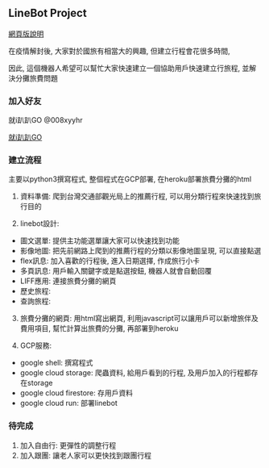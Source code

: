 ## LineBot Project
[網頁版說明](https://ytchuang1018.github.io/linebot_project/)

在疫情解封後, 大家對於國旅有相當大的興趣, 但建立行程會花很多時間, 

因此, 這個機器人希望可以幫忙大家快速建立一個協助用戶快速建立行旅程, 並解決分攤旅費問題

### 加入好友
就i趴趴GO 
@008xyyhr

[就i趴趴GO](https://liff.line.me/1645278921-kWRPP32q/?accountId=008xyyhr)

### 建立流程
主要以python3撰寫程式, 整個程式在GCP部署, 在heroku部署旅費分攤的html

1. 資料準備: 爬到台灣交通部觀光局上的推薦行程, 可以用分類行程來快速找到旅行目的

2. linebot設計: 
  * 圖文選單: 提供主功能選單讓大家可以快速找到功能
  * 影像地圖: 把先前網路上爬到的推薦行程的分類以影像地圖呈現, 可以直接點選
  * flex訊息: 加入喜歡的行程後, 進入日期選擇, 作成旅行小卡
  * 多頁訊息: 用戶輸入關鍵字或是點選按鈕, 機器人就會自動回覆
  * LIFF應用: 連接旅費分攤的網頁
  * 歷史旅程:
  * 查詢旅程:

3. 旅費分攤的網頁: 用html寫出網頁, 利用javascript可以讓用戶可以新增旅伴及費用項目, 幫忙計算出旅費的分攤, 再部署到heroku

4. GCP服務: 
  * google shell: 撰寫程式
  * google cloud storage: 爬蟲資料, 給用戶看到的行程, 及用戶加入的行程都存在storage
  * google cloud firestore: 存用戶資料
  * google cloud run: 部署linebot

### 待完成
1. 加入自由行: 更彈性的調整行程
2. 加入跟團: 讓老人家可以更快找到跟團行程
